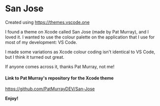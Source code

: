 # San Jose

Created using https://themes.vscode.one

I found a theme on Xcode called San Jose (made by Pat Murray), and I loved it. I wanted to use the colour palette
on the application that I use for most of my development: VS Code.

I made some variations as Xcode colour coding isn't identical to VS Code, but I think it turned out great.

If anyone comes across it, thanks Pat Murray, not me!

#### Link to Pat Murray's repository for the Xcode theme
https://github.com/PatMurrayDEV/San-Jose

**Enjoy!**
